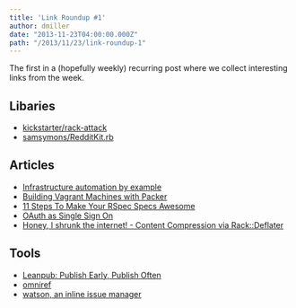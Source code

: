 ```yaml
---
title: 'Link Roundup #1'
author: dmiller
date: "2013-11-23T04:00:00.000Z"
path: "/2013/11/23/link-roundup-1"
---
```


The first in a (hopefully weekly) recurring post where we collect interesting
links from the week.

## Libaries

* [kickstarter/rack-attack](https://github.com/kickstarter/rack-attack)
* [samsymons/RedditKit.rb](https://github.com/samsymons/RedditKit.rb)

## Articles

* [Infrastructure automation by example](https://practicingruby.com/articles/infrastructure-automation?u=c94a53804e)
* [Building Vagrant Machines with Packer](http://blog.codeship.io/2013/11/07/building-vagrant-machines-with-packer.html)
* [11 Steps To Make Your RSpec Specs Awesome](http://railsadventures.wordpress.com/2013/09/25/11-steps-to-make-your-rspec-specs-awesome/)
* [OAuth as Single Sign On](https://blog.heroku.com/archives/2013/11/14/oauth-sso)
* [Honey, I shrunk the internet! - Content Compression via Rack::Deflater](http://robots.thoughtbot.com/content-compression-with-rack-deflater/)

## Tools

* [Leanpub: Publish Early, Publish Often](https://leanpub.com/)
* [omniref](http://www.omniref.com/)
* [watson, an inline issue manager](http://goosecode.com/watson/)
